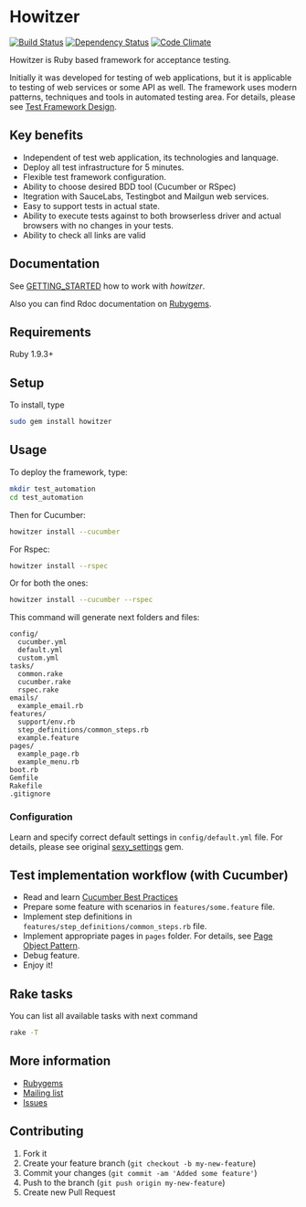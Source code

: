 # Howitzer

[![Build Status](https://api.travis-ci.org/romikoops/howitzer.png)](http://travis-ci.org/romikoops/howitzer)
[![Dependency Status](https://gemnasium.com/romikoops/howitzer.png)](https://gemnasium.com/romikoops/howitzer)
[![Code Climate](https://codeclimate.com/github/romikoops/howitzer.png)](https://codeclimate.com/github/romikoops/howitzer)

Howitzer is Ruby based framework for acceptance testing.

Initially it was developed for testing of web applications, but it is applicable to testing of web services or some API as well.
The framework uses modern patterns, techniques and tools in automated testing area. For details, please see [Test Framework Design](https://github.com/romikoops/howitzer/wiki/Test-Framework-Design).

## Key benefits
- Independent of test web application, its technologies and lanquage.
- Deploy all test infrastructure for 5 minutes.
- Flexible test framework configuration.
- Ability to choose desired BDD tool (Cucumber or RSpec)
- Itegration with SauceLabs, Testingbot and Mailgun web services.
- Easy to support tests in actual state.
- Ability to execute tests against to both browserless driver and actual browsers with no changes in your tests.
- Ability to check all links are valid


## Documentation
See [GETTING_STARTED](https://github.com/romikoops/howitzer/blob/develop/GETTING_STARTED.md) how to work with *howitzer*.

Also you can find Rdoc documentation on [Rubygems](https://rubygems.org/gems/howitzer).

## Requirements
Ruby 1.9.3+

## Setup
To install, type

```bash
sudo gem install howitzer
```

## Usage
To deploy the framework, type:

```bash
mkdir test_automation
cd test_automation
```

Then for Cucumber:

```bash
howitzer install --cucumber
```

For Rspec:

```bash
howitzer install --rspec
```

Or for both the ones:

```bash
howitzer install --cucumber --rspec
```

This command will generate next folders and files:
```
config/
  cucumber.yml
  default.yml
  custom.yml
tasks/
  common.rake
  cucumber.rake
  rspec.rake
emails/
  example_email.rb
features/
  support/env.rb
  step_definitions/common_steps.rb
  example.feature
pages/
  example_page.rb
  example_menu.rb
boot.rb
Gemfile
Rakefile
.gitignore
```
### Configuration
Learn and specify correct default settings in `config/default.yml` file. For details, please see original [sexy_settings](https://github.com/romikoops/sexy_settings) gem.

## Test implementation workflow (with Cucumber)

- Read and learn [Cucumber Best Practices](https://github.com/romikoops/howitzer/wiki/Cucumber-Best-Practices)
- Prepare some feature with scenarios in `features/some.feature` file.
- Implement step definitions in `features/step_definitions/common_steps.rb` file.
- Implement appropriate pages in `pages` folder. For details, see [Page Object Pattern](https://github.com/romikoops/howitzer/wiki/PageObject-pattern).
- Debug feature.
- Enjoy it!

## Rake tasks

You can list all available tasks with next command

```bash
rake -T
```

## More information
* [Rubygems](https://rubygems.org/gems/howitzer)
* [Mailing list](https://groups.google.com/forum/#!forum/howitzer_ruby)
* [Issues](https://github.com/romikoops/howitzer/issues)

## Contributing

1. Fork it
2. Create your feature branch (`git checkout -b my-new-feature`)
3. Commit your changes (`git commit -am 'Added some feature'`)
4. Push to the branch (`git push origin my-new-feature`)
5. Create new Pull Request
